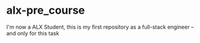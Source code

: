 # alx-pre_course
I'm now a ALX Student, this is my first repository as a full-stack engineer
– and only for this task 
